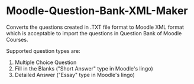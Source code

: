 # Moodle-Question-Bank-XML-Maker

Converts the questions created in .TXT file format to Moodle XML format which is acceptable to import the questions in Question Bank of Moodle Courses.

Supported question types are:
1. Multiple Choice Question
2. Fill in the Blanks ("Short Answer" type in Moodle's lingo)
3. Detailed Answer ("Essay" type in Moodle's lingo) 
